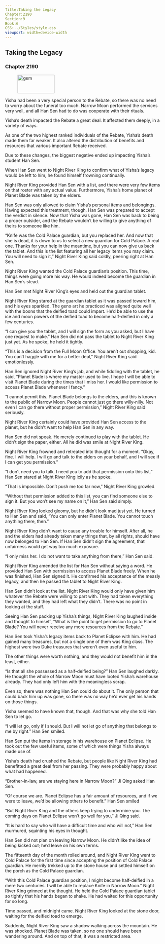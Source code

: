 ```yaml
---
Title:Taking the Legacy 
Chapter:2190 
Section:9 
Book:6 
CSS:../Styles/style.css 
viewport: width=device-width
---
```

  
## Taking the Legacy
### Chapter 2190
  
<figure>
	<img src="../Images/gem.gif" alt="gem" id="gem" width="120" height="60" />
</figure>
  

  
Yisha had been a very special person to the Rebate, so there was no need to worry about the funeral too much. Narrow Moon performed the services very well, and all Han Sen had to do was cooperate with their rituals.

Yisha’s death impacted the Rebate a great deal. It affected them deeply, in a variety of ways.

As one of the two highest ranked individuals of the Rebate, Yisha’s death made them far weaker. It also altered the distribution of benefits and resources that various important Rebate received.

Due to these changes, the biggest negative ended up impacting Yisha’s student Han Sen.

When Han Sen went to Night River King to confirm what of Yisha’s legacy would be left to him, he found himself frowning continually.

Night River King provided Han Sen with a list, and there were very few items on that roster with any actual value. Furthermore, Yisha’s home planet of Planet Blade was taken by the elders.

Han Sen was only allowed to claim Yisha’s personal items and belongings. Having expected this treatment, though, Han Sen was prepared to accept the verdict in silence. Now that Yisha was gone, Han Sen was back to being a proper outsider, and the Rebate wouldn’t be willing to give anything of theirs to someone like him.

“Knife was the Cold Palace guardian, but you replaced her. And now that she is dead, it is down to us to select a new guardian for Cold Palace. A real one. Thanks for your help in the meantime, but you can now give us back the tablet. And this is the list featuring all her legacy items you may claim. You will need to sign it,” Night River King said coldly, peering right at Han Sen.

Night River King wanted the Cold Palace guardian’s position. This time, things were going more his way. He would indeed become the guardian in Han Sen’s stead.

Han Sen met Night River King’s eyes and held out the guardian tablet.

Night River King stared at the guardian tablet as it was passed toward him, and his eyes sparkled. The geno art he practiced was aligned quite well with the boons that the deified toad could impart. He’d be able to use the ice and moon powers of the deified toad to become half-deified in only a few centuries.

“I can give you the tablet, and I will sign the form as you asked, but I have one request to make.” Han Sen did not pass the tablet to Night River King just yet. As he spoke, he held it tightly.

“This is a decision from the Full Moon Office. You aren’t out shopping, kid. You can’t haggle with me for a better deal,” Night River King said emotionlessly.

Han Sen ignored Night River King’s jab, and while fiddling with the tablet, he said, “Planet Blade is where my master used to live. I hope I will be able to visit Planet Blade during the times that I miss her. I would like permission to access Planet Blade whenever I fancy.”

“I cannot permit this. Planet Blade belongs to the elders, and this is known to the public of Narrow Moon. People cannot just go there willy-nilly. Not even I can go there without proper permission,” Night River King said seriously.

Night River King certainly could have provided Han Sen access to the planet, but he didn’t want to help Han Sen in any way.

Han Sen did not speak. He merely continued to play with the tablet. He didn’t sign the paper, either. All he did was smile at Night River King.

Night River King frowned and retreated into thought for a moment. “Okay, fine. I will help. I will go and talk to the elders on your behalf, and I will see if I can get you permission.”

“I don’t need you to talk. I need you to add that permission onto this list.” Han Sen stared at Night River King icily as he spoke.

“That is impossible. Don’t push me too far now,” Night River King growled.

“Without that permission added to this list, you can find someone else to sign it. But you won’t see my name on it,” Han Sen said simply.

Night River King looked gloomy, but he didn’t look mad just yet. He turned to Han Sen and said, “You can only enter Planet Blade. You cannot touch anything there, then.”

Night River King didn’t want to cause any trouble for himself. After all, he and the elders had already taken many things that, by all rights, should have now belonged to Han Sen. If Han Sen didn’t sign the agreement, that unfairness would get way too much exposure.

“I only miss her. I do not want to take anything from there,” Han Sen said.

Night River King amended the list for Han Sen without saying a word. He provided Han Sen with permission to access Planet Blade freely. When he was finished, Han Sen signed it. He confirmed his acceptance of the measly legacy, and then he passed the tablet to Night River King.

Han Sen didn’t look at the list. Night River King would only have given him whatever the Rebate were willing to part with. They had taken everything they wanted, and they had left what they didn’t. There was no point in looking at the stuff.

Seeing Han Sen packing up Yisha’s things, Night River King laughed inside and thought to himself, “What is the point to get permission to go to Planet Blade? You will never receive any more resources from the Rebate.”

Han Sen took Yisha’s legacy items back to Planet Eclipse with him. He had gained many treasures, but not a single one of them was King class. The highest were two Duke treasures that weren’t even useful to him.

The other things were worth nothing, and they would not benefit him in the least, either.

“Is that all she possessed as a half-deified being?” Han Sen laughed darkly. He thought the whole of Narrow Moon must have looted Yisha’s warehouse already. They had only left him with the meaningless scrap.

Even so, there was nothing Han Sen could do about it. The only person that could back him up was gone, so there was no way he’d ever get his hands on those things.

Yisha seemed to have known that, though. And that was why she told Han Sen to let go.

“I will let go, only if I should. But I will not let go of anything that belongs to me by right.” Han Sen smiled.

Han Sen put the items in storage in his warehouse on Planet Eclipse. He took out the few useful items, some of which were things Yisha always made use of.

Yisha’s death had crushed the Rebate, but people like Night River King had benefitted a great deal from her passing. They were probably happy about what had happened.

“Brother-in-law, are we staying here in Narrow Moon?” Ji Qing asked Han Sen.

“Of course we are. Planet Eclipse has a fair amount of resources, and if we were to leave, we’d be allowing others to benefit.” Han Sen smiled

“But Night River King and the others keep trying to undermine you. The coming days on Planet Eclipse won’t go well for you,” Ji Qing said.

“It is hard to say who will have a difficult time and who will not,” Han Sen murmured, squinting his eyes in thought.

Han Sen did not plan on leaving Narrow Moon. He didn’t like the idea of being kicked out; he’d leave on his own terms.

The fifteenth day of the month rolled around, and Night River King went to Cold Palace for the first time since accepting the position of Cold Palace guardian. He merrily trekked up to the stone house and settled himself on the porch as the Cold Palace guardian.

“With this Cold Palace guardian position, I might become half-deified in a mere two centuries. I will be able to replace Knife in Narrow Moon.” Night River King grinned at the thought. He held the Cold Palace guardian tablet so tightly that his hands began to shake. He had waited for this opportunity for so long.

Time passed, and midnight came. Night River King looked at the stone door, waiting for the deified toad to emerge.

Suddenly, Night River King saw a shadow walking across the mountain. He was shocked. Planet Blade was taken, so no one should have been wandering around. And on top of that, it was a restricted area.
